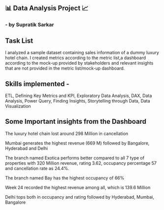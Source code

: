 ## 📊 Data Analysis Project 📈 

### - by Supratik Sarkar 

## Task List
I analyzed a sample dataset containing sales information of a dummy luxury hotel chain. I created metrics according to the metric list,a dashboard according to the mock-up provided by stakeholders and relevant insights that are not provided in the metric list/mock-up dashboard.

## Skills implemented - 
ETL, Defining Key Metrics and KPI, Exploratory Data Analysis, DAX, Data Analysis, Power Query, Finding Insights, Storytelling through Data, Data Visualization

## Some Important insights from the Dashboard

The luxury hotel chain lost around 298 Million in cancellation

Mumbai generates the highest revenue (669 M) followed by Bangalore, Hyderabad and Delhi

The branch named Exotica performs better compared to all 7 type of properties with 320 Million revenue, rating 3.62, occupancy percentage 57 and cancellation rate as 24.4%.

The branch named Bay has the highest occupancy of 66%

Week 24 recorded the highest revenue among all, which is 139.6 Million

Delhi tops both in occupancy and rating followed by Hyderabad, Mumbai, Bangalore

